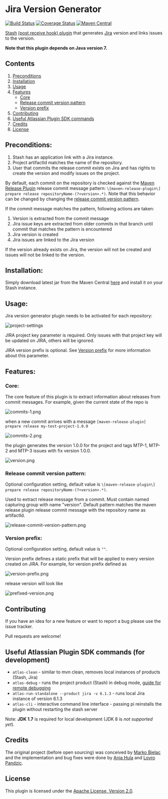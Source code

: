 # Jira Version Generator

[![Build Status](https://travis-ci.org/infobip/jira-version-generator.svg?branch=master)](https://travis-ci.org/infobip/jira-version-generator)
[![Coverage Status](https://coveralls.io/repos/infobip/jira-version-generator/badge.png?branch=master)](https://coveralls.io/r/infobip/jira-version-generator?branch=master)
[![Maven Central](https://maven-badges.herokuapp.com/maven-central/com.infobip/jira-version-generator/badge.svg)](https://maven-badges.herokuapp.com/maven-central/com.infobip/jira-version-generator)

[Stash](https://www.atlassian.com/software/stash) [(post receive hook) plugin](https://confluence.atlassian.com/display/STASH/Using+repository+hooks#Usingrepositoryhooks-Post-receivehooks) that generates [Jira](https://www.atlassian.com/software/jira) version and links issues to the version.

**Note that this plugin depends on Java version 7.**

## Contents

1. [Preconditions](#Preconditions)
2. [Installation](#Installation)
3. [Usage](#Usage)
4. [Features](#Features)
    * [Core](#Core)
    * [Release commit version pattern](#ReleaseCommitVersionPattern)
    * [Version prefix](#VersionPrefix)
5. [Contributing](#Contributing)
6. [Useful Atlassian Plugin SDK commands](#UsefulAtlassianPluginSDKCommands)
7. [Credits](#Credits)
8. [License](#License)

## <a name="Preconditions"></a> Preconditions:

1. Stash has an application link with a Jira instance.
2. Project artifactId matches the name of the repository.
3. User that commits the release commit exists on Jira and has rights to create the version and modify issues on the project.

By default, each commit on the repository is checked against the [Maven Release Plugin](http://maven.apache.org/maven-release/maven-release-plugin/) release commit message pattern: `\[maven-release-plugin\] prepare release repositoryName-(?<version>.*)`.
Note that this behavior can be changed by changing the [release commit version pattern](#ReleaseCommitVersionPattern).

If the commit message matches the pattern, following actions are taken:

1. Version is extracted from the commit message
2. Jira issue keys are extracted from older commits in that branch until commit that matches the pattern is encountered
3. Jira version is created
4. Jira issues are linked to the Jira version

If the version already exists on Jira, the version will not be created and issues will not be linked to the version.

## <a name="Installation"></a> Installation:

Simply download latest jar from the Maven Central [here](https://maven-badges.herokuapp.com/maven-central/com.infobip/jira-version-generator) and install it on your Stash instance.

## <a name="Usage"></a> Usage:

Jira version generator plugin needs to be activated for each repository:

![project-settings](https://raw.githubusercontent.com/infobip/jira-version-generator/master/docs/project-settings.png)

JIRA project key parameter is required. Only issues with that project key will be updated on JIRA, others will be ignored.

JIRA version prefix is optional. See [Version prefix](#VersionPrefix) for more information about this parameter.

## <a name="Features"></a> Features:

### <a name="Core"></a> Core:

The core feature of this plugin is to extract information about releases from commit messages. For example, given the current state of the repo is

![commits-1.png](https://raw.githubusercontent.com/infobip/jira-version-generator/master/docs/commits-1.png)

when a new commit arrives with a message `[maven-release-plugin] prepare release my-test-project-1.0.0`

![commits-2.png](https://raw.githubusercontent.com/infobip/jira-version-generator/master/docs/commits-2.png)

the plugin generates the version 1.0.0 for the project and tags MTP-1, MTP-2 and MTP-3 issues with fix version 1.0.0.

![version.png](https://raw.githubusercontent.com/infobip/jira-version-generator/master/docs/version.png)

### <a name="ReleaseCommitVersionPattern"></a> Release commit version pattern:

Optional configuration setting, default value is `\[maven-release-plugin\] prepare release repositoryName-(?<version>.*)`.

Used to extract release message from a commit. Must contain named capturing group with name "version".
Default pattern matches the maven release plugin release commit message with the repository name as artifactId.

![release-commit-version-pattern.png](https://raw.githubusercontent.com/infobip/jira-version-generator/master/docs/release-commit-version-pattern.png)

### <a name="VersionPrefix"></a> Version prefix:

Optional configuration setting, default value is `""`.

Version prefix defines a static prefix that will be applied to every version created on JIRA.
For example, for version prefix defined as

![version-prefix.png](https://raw.githubusercontent.com/infobip/jira-version-generator/master/docs/version-prefix.png)

release version will look like

![prefixed-version.png](https://raw.githubusercontent.com/infobip/jira-version-generator/master/docs/prefixed-version.png)

## <a name="Contributing"></a> Contributing

If you have an idea for a new feature or want to report a bug please use the issue tracker.

Pull requests are welcome!

## <a name="UsefulAtlassianPluginSDKCommands"></a>Useful Atlassian Plugin SDK commands (for development)

- `atlas-clean` - similar to mvn clean, removes local instances of products (Stash, Jira)
- `atlas-debug` - runs the project product (Stash) in debug mode, [guide for remote debugging](https://developer.atlassian.com/display/DOCS/Creating+a+Remote+Debug+Target)
- `atlas-run-standalone --product jira -v 6.1.3` - runs local Jira instance of version 6.1.3
- `atlas-cli` - interactive command line interface - passing pi reinstalls the plugin without restarting the stash server

Note: **JDK 1.7** is required for local development (JDK 8 is *not supported yet*).

## <a name="Credits"></a> Credits

The original project (before open sourcing) was conceived by [Marko Bjelac](https://github.com/mbjelac) and the implementation
and bug fixes were done by [Anja Hula](https://github.com/anhula) and [Lovro Pandzic](https://github.com/lpandzic).

## <a name="License"></a> License

This plugin is licensed under the [Apache License, Version 2.0](http://www.apache.org/licenses/LICENSE-2.0).